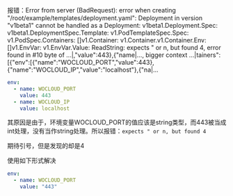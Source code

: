 报错：Error from server (BadRequest): error when creating "/root/example/templates/deployment.yaml": Deployment in version "v1beta1" cannot be handled as a Deployment: v1beta1.Deployment.Spec: v1beta1.DeploymentSpec.Template: v1.PodTemplateSpec.Spec: v1.PodSpec.Containers: []v1.Container: v1.Container.v1.Container.Env: []v1.EnvVar: v1.EnvVar.Value: ReadString: expects " or n, but found 4, error found in #10 byte of ...|,"value":443},{"name|..., bigger context ...|tainers":[{"env":[{"name":"WOCLOUD_PORT","value":443},{"name":"WOCLOUD_IP","value":"localhost"},{"na|...



```yaml
env:
  - name: WOCLOUD_PORT
    value: 443
  - name: WOCLOUD_IP
    value: localhost
```

其原因是由于，环境变量WOCLOUD_PORT的值应该是string类型，而443被当成int处理，没有当作string处理。所以报错：`expects " or n, but found 4`

期待引号，但是发现的却是4

使用如下形式解决

```yaml
env:
  - name: WOCLOUD_PORT
    value: "443"
```

